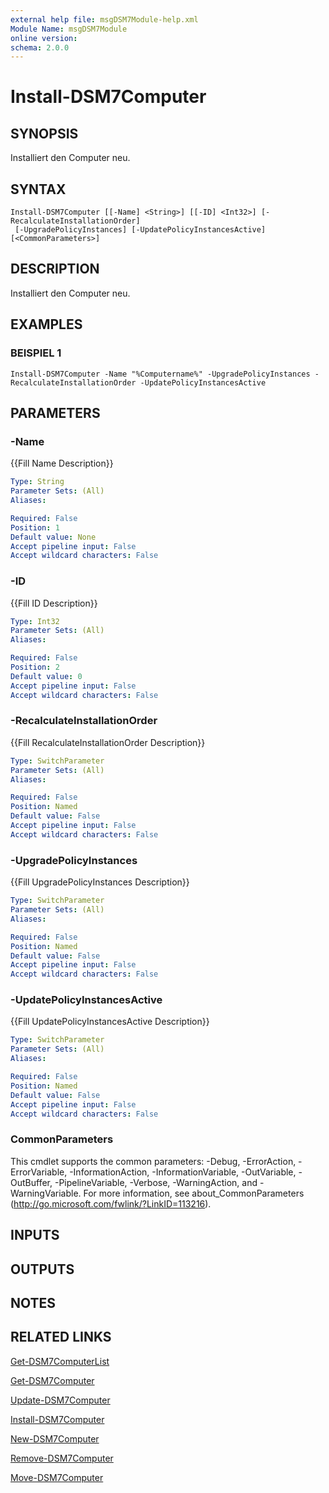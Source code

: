 ```yaml
---
external help file: msgDSM7Module-help.xml
Module Name: msgDSM7Module
online version:
schema: 2.0.0
---
```


# Install-DSM7Computer

## SYNOPSIS
Installiert den Computer neu.

## SYNTAX

```
Install-DSM7Computer [[-Name] <String>] [[-ID] <Int32>] [-RecalculateInstallationOrder]
 [-UpgradePolicyInstances] [-UpdatePolicyInstancesActive] [<CommonParameters>]
```

## DESCRIPTION
Installiert den Computer neu.

## EXAMPLES

### BEISPIEL 1
```
Install-DSM7Computer -Name "%Computername%" -UpgradePolicyInstances -RecalculateInstallationOrder -UpdatePolicyInstancesActive
```

## PARAMETERS

### -Name
{{Fill Name Description}}

```yaml
Type: String
Parameter Sets: (All)
Aliases:

Required: False
Position: 1
Default value: None
Accept pipeline input: False
Accept wildcard characters: False
```

### -ID
{{Fill ID Description}}

```yaml
Type: Int32
Parameter Sets: (All)
Aliases:

Required: False
Position: 2
Default value: 0
Accept pipeline input: False
Accept wildcard characters: False
```

### -RecalculateInstallationOrder
{{Fill RecalculateInstallationOrder Description}}

```yaml
Type: SwitchParameter
Parameter Sets: (All)
Aliases:

Required: False
Position: Named
Default value: False
Accept pipeline input: False
Accept wildcard characters: False
```

### -UpgradePolicyInstances
{{Fill UpgradePolicyInstances Description}}

```yaml
Type: SwitchParameter
Parameter Sets: (All)
Aliases:

Required: False
Position: Named
Default value: False
Accept pipeline input: False
Accept wildcard characters: False
```

### -UpdatePolicyInstancesActive
{{Fill UpdatePolicyInstancesActive Description}}

```yaml
Type: SwitchParameter
Parameter Sets: (All)
Aliases:

Required: False
Position: Named
Default value: False
Accept pipeline input: False
Accept wildcard characters: False
```

### CommonParameters
This cmdlet supports the common parameters: -Debug, -ErrorAction, -ErrorVariable, -InformationAction, -InformationVariable, -OutVariable, -OutBuffer, -PipelineVariable, -Verbose, -WarningAction, and -WarningVariable.
For more information, see about_CommonParameters (http://go.microsoft.com/fwlink/?LinkID=113216).

## INPUTS

## OUTPUTS

## NOTES

## RELATED LINKS

[Get-DSM7ComputerList]()

[Get-DSM7Computer]()

[Update-DSM7Computer]()

[Install-DSM7Computer]()

[New-DSM7Computer]()

[Remove-DSM7Computer]()

[Move-DSM7Computer]()

